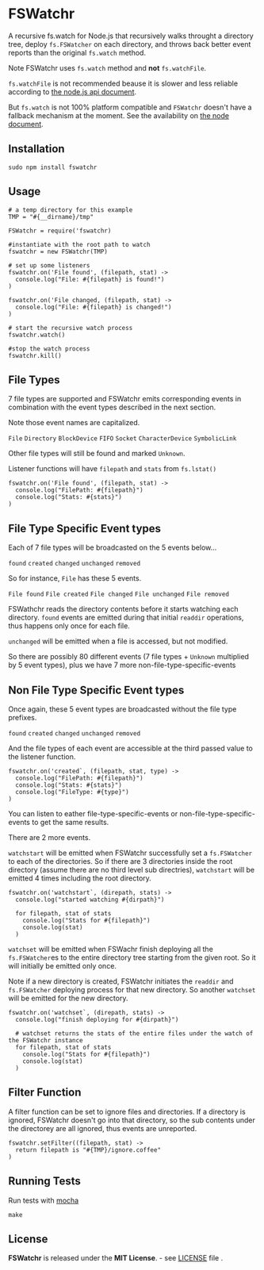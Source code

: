 FSWatchr
========

A recursive fs.watch for Node.js that recursively walks throught a directory tree, deploy `fs.FSWatcher` on each directory, and throws back better event reports than the original `fs.watch` method.  

Note FSWatchr uses `fs.watch` method and **not** `fs.watchFile`.  

`fs.watchFile` is not recommended beause it is slower and less reliable according to [the node.js api document](http://nodejs.org/api/fs.html#fs_fs_watchfile_filename_options_listener).

But `fs.watch` is not 100% platform compatible and `FSWatchr` doesn't have a fallback mechanism at the moment. See the availability on [the node document](http://nodejs.org/api/fs.html#fs_caveats).

Installation
------------

    sudo npm install fswatchr
	
Usage
-----

    # a temp directory for this example  
	TMP = "#{__dirname}/tmp"
	
	FSWatchr = require('fswatchr)
	
	#instantiate with the root path to watch
	fswatchr = new FSWatchr(TMP)
	
	# set up some listeners
	fswatchr.on('File found', (filepath, stat) ->
	  console.log("File: #{filepath} is found!")
	)
	
	fswatchr.on('File changed, (filepath, stat) ->
	  console.log("File: #{filepath} is changed!")
	)
	
	# start the recursive watch process
	fswatchr.watch()
	
	#stop the watch process
	fswatchr.kill()

File Types
----------

7 file types are supported and FSWatchr emits corresponding events in combination with the event types described in the next section.  

Note those event names are capitalized.  

`File` `Directory` `BlockDevice` `FIFO` `Socket` `CharacterDevice` `SymbolicLink`

Other file types will still be found and marked `Unknown`.  

Listener functions will have `filepath` and `stats` from `fs.lstat()`

   	fswatchr.on('File found', (filepath, stat) ->
	  console.log("FilePath: #{filepath}")
	  console.log("Stats: #{stats}")	  
	)

File Type Specific Event types
------------------------------

Each of 7 file types will be broadcasted on the 5 events below...

`found` `created` `changed` `unchanged` `removed`

So for instance, `File` has these 5 events.

`File found` `File created` `File changed` `File unchanged` `File removed`

FSWathchr reads the directory contents before it starts watching each directory. `found` events are emitted during that initial `readdir` operations, thus happens only once for each file.

`unchanged` will be emitted when a file is accessed, but not modified.

So there are possibly 80 different events (7 file types + `Unknown` multiplied by 5 event types), plus we have 7 more non-file-type-specific-events

Non File Type Specific Event types
----------------------------------

Once again, these 5 event types are broadcasted without the file type prefixes.

`found` `created` `changed` `unchanged` `removed`

And the file types of each event are accessible at the third passed value to the listener function.

   	fswatchr.on('created`, (filepath, stat, type) ->
	  console.log("FilePath: #{filepath}")
	  console.log("Stats: #{stats}")
	  console.log("FileType: #{type}")	  
	)

You can listen to eather file-type-specific-events or non-file-type-specific-events to get the same results.

There are 2 more events.

`watchstart` will be emitted when FSWatchr successfully set a `fs.FSWatcher` to each of the directories. So if there are 3 directories inside the root directory (assume there are no third level sub directries), `watchstart` will be emitted 4 times including the root directory.

   	fswatchr.on('watchstart`, (direpath, stats) ->
	  console.log("started watching #{dirpath}")
	  
	  for filepath, stat of stats
	    console.log("Stats for #{filepath}")
        console.log(stat)
      )

`watchset` will be emitted when FSWachr finish deploying all the `fs.FSWatcher`es to the entire directory tree starting from the given root. So it will initially be emitted only once.  

Note if a new directory is created, FSWatchr initiates the `readdir` and `fs.FSWatcher` deploying process for that new directory. So another `watchset` will be emitted for the new directory.

   	fswatchr.on('watchset`, (direpath, stats) ->
	  console.log("finish deploying for #{dirpath}")
	  
	  # watchset returns the stats of the entire files under the watch of the FSWatchr instance
	  for filepath, stat of stats
	    console.log("Stats for #{filepath}")
        console.log(stat)
      )

Filter Function
---------------

A filter function can be set to ignore files and directories. If a directory is ignored, FSWatchr doesn't go into that directory, so the sub contents under the directorey are all ignored, thus events are unreported.

	fswatchr.setFilter((filepath, stat) ->
	  return filepath is "#{TMP}/ignore.coffee"
	)
    
Running Tests
-------------

Run tests with [mocha](http://mochajs.org/)

    make
	

License
-------
**FSWatchr** is released under the **MIT License**. - see [LICENSE](https://raw.github.com/tomoio/fswatchr/master/LICENSE) file
.
